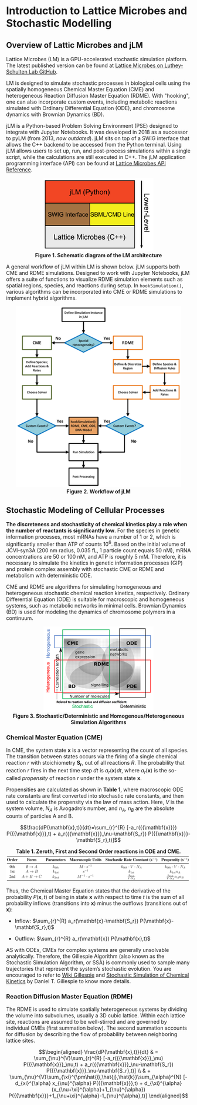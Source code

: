 # Introduction to Lattice Microbes and Stochastic Modelling

## Overview of Lattic Microbes and jLM

Lattice Microbes (LM) is a GPU-accelerated stochastic simulation platform. The latest published version can be found at [Lattice Microbes on Luthey-Schulten Lab GitHub](https://github.com/Luthey-Schulten-Lab/Lattice_Microbes).

LM is designed to simulate stochastic processes in biological cells using the spatially homogeneous Chemical Master Equation (CME) and heterogeneous Reaction Diffusion Master Equation (RDME). With "hooking", one can also incorporate custom events, including metabolic reactions simulated with Ordinary Differential Equation (ODE), and chromosome dynamics with Brownian Dynamics (BD).

jLM is a Python-based Problem Solving Environment (PSE) designed to integrate with Jupyter Notebooks. It was developed in 2018 as a successor to pyLM (from 2013, *now outdated*). jLM sits on top of a SWIG interface that allows the C++ backend to be accessed from the Python terminal. Using jLM allows users to set up, run, and post-process simulations within a single script, while the calculations are still executed in C++. The jLM application programming interface (API) can be found at [Lattice Microbes API Reference](https://forxhunter.github.io/LM2.5_doc/API.html).

<!-- <img align="right" width="300" src="../figs/figs_introduction/LM_architecture.png"> -->

<p align="center">
  <img src="../figs/figs_introduction/jLM_Schematic.png" width="300" alt="Schematic diagram of the LM architecture"> <br>
  <b>Figure 1. Schematic diagram of the LM architecture</b>
</p>

A general workflow of jLM within LM is shown below. jLM supports both CME and RDME simulations. Designed to work with Jupyter Notebooks, jLM offers a suite of functions to visualize RDME simulation elements such as spatial regions, species, and reactions during setup. In `hookSimulation()`, various algorithms can be incorporated into CME or RDME simulations to implement hybrid algorithms.

<p align="center">
  <img src="../figs/figs_introduction/jLM_Flowchart.png" width="450" alt="Workflow of jLM"> <br>
  <b>Figure 2. Workflow of jLM</b>
</p>

## Stochastic Modeling of Cellular Processes

**The discreteness and stochasticity of chemical kinetics play a role when the number of reactants is significantly low**. For the species in genetic information processes, most mRNAs have a number of 1 or 2, which is significantly smaller than ATP of counts $10^6$. Based on the initial volume of JCVI-syn3A (200 nm radius, 0.035 fL, 1 particle count equals 50 nM), mRNA concentrations are 50 or 100 nM, and ATP is roughly 5 mM. Therefore, it is necessary to simulate the kinetics in genetic information processes (GIP) and protein complex assembly with stochastic CME or RDME and metabolism with deterministic ODE.

CME and RDME are algorithms for simulating homogeneous and heterogeneous stochastic chemical reaction kinetics, respectively. Ordinary Differential Equation (ODE) is suitable for macroscopic and homogeneous systems, such as metabolic networks in minimal cells. Brownian Dynamics (BD) is used for modeling the dynamics of chromosome polymers in a continuum.

<p align="center">
  <img src="../figs/figs_introduction/algorithms.png" width="300" alt="Workflow of jLM"> <br>
  <b>Figure 3. Stochastic/Deterministic and Homogenous/Heterogeneous Simulation Algorithms</b>
</p>

### Chemical Master Equation (CME)

In CME, the system state $\mathbf{x}$ is a vector representing the count of all species. The transition between states occurs via the firing of a single chemical reaction $r$ with stoichiometry $\mathbf{S_r}$, out of all reactions $R$. The probability that reaction $r$ fires in the next time step $dt$ is $a_r(\mathbf{x})dt$, where $a_r(\mathbf{x})$ is the so-called *propensity* of reaction $r$ under the system state $\mathbf{x}$. 

Propensities are calculated as shown in **Table 1**, where macroscopic ODE rate constants are first converted into stochastic rate constants, and then used to calculate the propensity via the law of mass action. Here, $V$ is the system volume, $N_A$ is Avogadro’s number, and $n_A$, $n_B$ are the absolute counts of particles A and B.

<!-- In CME, the state of the system $\mathbf{x}$ as a vector is the counts of all species. The transition between different states is the fire of a single chemical reaction $r$ out of all reactions $R$ with stoichiometry $\mathbf{S_r}$. The probability for the fire of each single chemical reaction in next time step $dt$ is $a_r({{\mathbf{x}}})dt$, where we name $a_r({{\mathbf{x}}})$ propensity of reaction $r$ under system state $\mathbf{x}$. Propensities are calculated shown in in **Table 1** where macroscopic ODE rate constants are first converted into stochastic ones and then calculate the propensity using mass action law. $V$ is the volume of the system, $N_A$ the Avogadro’s number, $n_A$ and $n_B$ is the absolute count of particle A and B. -->

```math
\frac{dP(\mathbf{x},t)}{dt}=\sum_{r}^{R} [-a_r({{\mathbf{x}}}) P({{\mathbf{x}}},t) + a_r({{\mathbf{x}}}_\nu-\mathbf{S_r}) P({{\mathbf{x}}}-\mathbf{S_r},t)]
```

<p align="center">
  <b> Table 1. Zeroth, First and Second Order reactions in ODE and CME. </b> <br>
  <img src="../figs/figs_introduction/unit_conversion.png" width="750" alt="Convert ODE to CME">
  
</p>

Thus, the Chemical Master Equation states that the derivative of the probability $P(\mathbf{x},t)$ of being in state $\mathbf{x}$ with respect to time $t$ is the sum of all probability inflows (transitions into $\mathbf{x}$) minus the outflows (transitions out of $\mathbf{x}$):

- Inflow: $\sum_{r}^{R} a_r(\mathbf{x}-\mathbf{S_r}) P(\mathbf{x}-\mathbf{S_r},t)$

- Outflow: $\sum_{r}^{R} a_r(\mathbf{x}) P(\mathbf{x},t)$

<!-- Thus, Chemical Master Equation states that the derivative of probability, $P(\mathbf{x},t)$ to stay in state $\mathbf{x}$ with respect to time $t$ equals the summation of in-flow, $`\sum_{r}^{R}[a_r({{\mathbf{x}}}_\nu-\mathbf{S_r}) P({{\mathbf{x}}}-\mathbf{S_r},t)]`$ minus the out-flow, $`\sum_{r}^{R} [-a_r({{\mathbf{x}}}) P({{\mathbf{x}}},t)]`$. -->

AS with ODEs, CMEs for complex systems are generally unsolvable analytically. Therefore, the Gillespie Algorithm (also known as the Stochastic Simulation Algorithm, or SSA) is commonly used to sample many trajectories that represent the system’s stochastic evolution. You are encouraged to refer to [Wiki Gillespie](https://en.wikipedia.org/wiki/Gillespie\_algorithm}) and [Stochastic Simulation of Chemical Kinetics](https://labs.engineering.asu.edu/acs/wp-content/uploads/sites/33/2016/08/GillespieOverview2007.pdf) by Daniel T. Gillespie to know more details.

### Reaction Diffusion Master Equation (RDME)

The RDME is used to simulate spatially heterogeneous systems by dividing the volume into subvolumes, usually a 3D cubic lattice. Within each lattice site, reactions are assumed to be well-stirred and are governed by individual CMEs (first summation below). The second summation accounts for diffusion by describing the flow of probability between neighboring lattice sites.

```math
\begin{aligned}
\frac{dP(\mathbf{x},t)}{dt} & = \sum_{\nu}^{V}\sum_{r}^{R} [-a_r({{\mathbf{x}}}_\nu) P({{\mathbf{x}}}_\nu,t) + a_r({{\mathbf{x}}}_\nu-\mathbf{S_r}) P({{\mathbf{x}}}_\nu-\mathbf{S_r},t)] \\
& + \sum_{\nu}^{V}\sum_{\xi}^{\pm\hat{i},\hat{j},\hat{k}}\sum_{\alpha}^{N} [-d_{xi}^{\alpha} x_{\nu}^{\alpha} P({{\mathbf{x}}},t) + d_{\xi}^{\alpha} (x_{\nu+\xi}^{\alpha}+1_{\nu}^{\alpha}) P({{\mathbf{x}}}+1_{\nu+\xi}^{\alpha}-1_{\nu}^{\alpha},t)]
\end{aligned}
```
